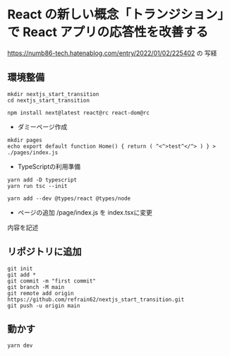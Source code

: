 
# React の新しい概念「トランジション」で React アプリの応答性を改善する
https://numb86-tech.hatenablog.com/entry/2022/01/02/225402 の 写経

## 環境整備
```
mkdir nextjs_start_transition
cd nextjs_start_transition

npm install next@latest react@rc react-dom@rc
```

- ダミーページ作成   
```
mkdir pages
echo export default function Home() { return ( ^<^>test^</^> ) } > ./pages/index.js
```


- TypeScriptの利用準備
```
yarn add -D typescript
yarn run tsc --init

yarn add --dev @types/react @types/node
```

- ページの追加
/page/index.js を index.tsxに変更   

内容を記述   


## リポジトリに追加
```
git init
git add *
git commit -m "first commit"
git branch -M main
git remote add origin https://github.com/refrain62/nextjs_start_transition.git
git push -u origin main
```

## 動かす
```
yarn dev
```
